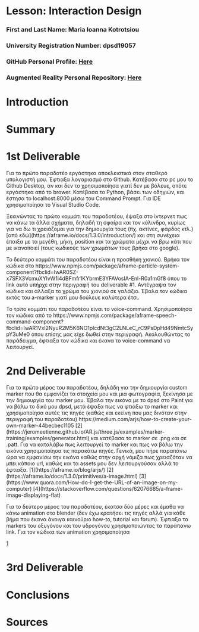 # Lesson: Interaction Design

### First and Last Name: Maria Ioanna Kotrotsiou
### University Registration Number: dpsd19057
### GitHub Personal Profile: [Here](https://github.com/MarigiannaKotrotsiou)
### Augmented Reality Personal Repository: [Here](https://marigiannakotrotsiou.github.io/Augmented-Reality/)

# Introduction

# Summary


# 1st Deliverable
<p>Για το πρώτο παραδοτέο εργάστηκα αποκλειστικά στον σταθερό υπολογιστή μου. Έφτιαξα λογαριασμό στο Github. Κατέβασα στο pc μου το Github Desktop, αν και δεν το χρησιμοποίησα γιατί δεν με βόλευε, οπότε εργάστηκα από το brower. Κατέβασα το Python, βάσει των οδηγιών, και έστησα το localhost:8000 μέσω του Command Prompt. Για IDE χρησιμοποίησα το Visual Studio Code.<p>
<p>Ξεκινώντας το πρώτο κομμάτι του παραδοτέου, έψαξα στο ίντερνετ πως να κάνω τα άλλα σχήματα, δηλαδή τη σφαίρα και τον κύλινδρο, κυρίως για να δω τι χρειάζομαι για την δημιουργία τους (πχ. ακτίνες, φάρδος κτλ.) [από εδώ](https://aframe.io/docs/1.3.0/introduction/) και στη συνέχεια έπαιξα με τα μεγέθη, μήκη, position και τα χρώματα μέχρι να βρω κάτι που με ικανοποιεί (τους κωδικούς των χρωμάτων τους βρήκα στο google).<p>
<p>Το δεύτερο κομμάτι του παραδοτέου είναι η προσθήκη χιονιού. Βρήκα τον κώδικα στο https://www.npmjs.com/package/aframe-particle-system-component?fbclid=IwAR0SZ-x7SFX3VcmuXYlvW1i4dBFmfr1KYbrmE3YFAVosIA-Enl-R0a1mGf8 όπου το link αυτό υπήρχε στην περιγραφή του deliverable #1. Αντέγραψα τον κώδικα και άλλαξα το χρώμα του χιονιού σε γαλάζιο. Έβαλα τον κώδικα εκτός του a-marker γιατί μου δούλευε καλύτερα έτσι.<p>
<p>Το τρίτο κομμάτι του παραδοτέου είναι το voice-command. Χρησιμοποίησα τον κώδικα από το https://www.npmjs.com/package/aframe-speech-command-component?fbclid=IwAR1Vxl2NyuR2M5K6NO1plcdNt3gC2LNLeC_rC9PsDpHd49NmtcSypY3uMe0 όπου επίσης μας είχε δωθεί στην περιγραφή. Ακολουθώντας το παράδειγμα, έφτιαξα τον κώδικα και έκανα το voice-command να λειτουργεί.<p>


# 2nd Deliverable
<p>Για το πρώτο μέρος του παραδοτέου, δηλάδη για την δημιουργία custom marker που θα εμφανίζει τα στοιχεία μου και μια φωτογραφία, ξεκίνησα με την δημιουργία του marker μου. Έβαλα την εικόνα με το dpsd στο Paint για να βάλω το δικό μου dpsd, μετά έψαξα πως να φτιάξω το marker και χρησιμοποίησα αυτές τις πηγές (καθώς και εκείνη που μας δινόταν στην περιγραφή του παραδοτέου)
  https://medium.com/arjs/how-to-create-your-own-marker-44becbec1105
  [2](https://jeromeetienne.github.io/AR.js/three.js/examples/marker-training/examples/generator.html) και κατέβασα το marker σε .png και σε .patt. Για να καταλάβω πως λειτουργεί το marker και πως να βάλω την εικόνα χρησιμοποίησα τις παρακάτω πηγές. 
Γενικά, μου πήρε παραπάνω ώρα να εμφανίσω την εικόνα καθώς στην αρχή νόμιζα πως χρειαζόταν να μπει κάποιο url, καθώς και τα assets μου δεν λειτουργούσαν αλλά το έφτιαξα. 
  [1](https://aframe.io/blog/arjs/) 
  [2](https://aframe.io/docs/1.3.0/primitives/a-image.html) 
  [3](https://www.quora.com/How-do-I-get-the-URL-of-an-image-on-my-computer) 
  [4](https://stackoverflow.com/questions/62076685/a-frame-image-displaying-flat)<p>

<p>Για το δεύτερο μέρος του παραδοτέου, έκατσα δύο μέρες και έμαθα να κάνω animation στο blender (δεν έχω κρατήσει τις πηγές αλλά για κάθε βήμα που έκανα άνοιγα καινούριο how-to, tutorial και forum). Έφτιαξα τα markers του οξυγόνου και του υδρογόνου χρησιμοποιώντας τα παράπανω link. Για τον κώδικα των animation χρησιμοποίησα
  
[1](https://arjanvanbekkum.github.io/blog/2019/10/06/Augmented-Reality-Website) <p>


# 3rd Deliverable 


# Conclusions


# Sources
